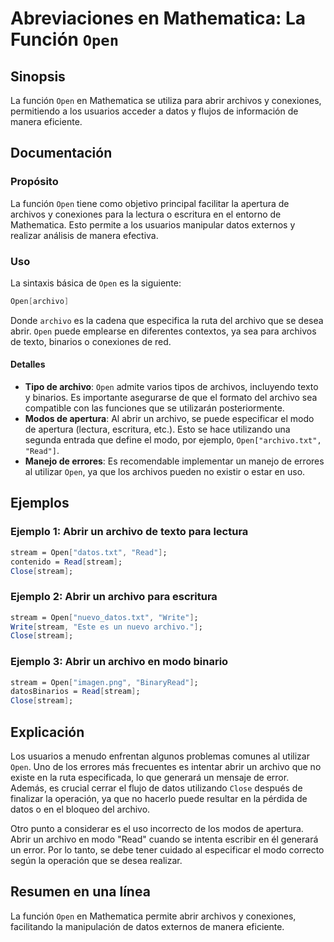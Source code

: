 <!--
Meta Description: # Abreviaciones en Mathematica: La Función `Open` ## Sinopsis La función `Open` en Mathematica se utiliza para abrir archivos y conexiones, permitiend...
Meta Keywords: open, archivo, que, abrir, stream
-->

# Abreviaciones en Mathematica: La Función `Open`

## Sinopsis
La función `Open` en Mathematica se utiliza para abrir archivos y conexiones, permitiendo a los usuarios acceder a datos y flujos de información de manera eficiente.

## Documentación
### Propósito
La función `Open` tiene como objetivo principal facilitar la apertura de archivos y conexiones para la lectura o escritura en el entorno de Mathematica. Esto permite a los usuarios manipular datos externos y realizar análisis de manera efectiva.

### Uso
La sintaxis básica de `Open` es la siguiente:

```mathematica
Open[archivo]
```

Donde `archivo` es la cadena que especifica la ruta del archivo que se desea abrir. `Open` puede emplearse en diferentes contextos, ya sea para archivos de texto, binarios o conexiones de red.

#### Detalles
- **Tipo de archivo**: `Open` admite varios tipos de archivos, incluyendo texto y binarios. Es importante asegurarse de que el formato del archivo sea compatible con las funciones que se utilizarán posteriormente.
- **Modos de apertura**: Al abrir un archivo, se puede especificar el modo de apertura (lectura, escritura, etc.). Esto se hace utilizando una segunda entrada que define el modo, por ejemplo, `Open["archivo.txt", "Read"]`.
- **Manejo de errores**: Es recomendable implementar un manejo de errores al utilizar `Open`, ya que los archivos pueden no existir o estar en uso.

## Ejemplos
### Ejemplo 1: Abrir un archivo de texto para lectura
```mathematica
stream = Open["datos.txt", "Read"];
contenido = Read[stream];
Close[stream];
```

### Ejemplo 2: Abrir un archivo para escritura
```mathematica
stream = Open["nuevo_datos.txt", "Write"];
Write[stream, "Este es un nuevo archivo."];
Close[stream];
```

### Ejemplo 3: Abrir un archivo en modo binario
```mathematica
stream = Open["imagen.png", "BinaryRead"];
datosBinarios = Read[stream];
Close[stream];
```

## Explicación
Los usuarios a menudo enfrentan algunos problemas comunes al utilizar `Open`. Uno de los errores más frecuentes es intentar abrir un archivo que no existe en la ruta especificada, lo que generará un mensaje de error. Además, es crucial cerrar el flujo de datos utilizando `Close` después de finalizar la operación, ya que no hacerlo puede resultar en la pérdida de datos o en el bloqueo del archivo.

Otro punto a considerar es el uso incorrecto de los modos de apertura. Abrir un archivo en modo "Read" cuando se intenta escribir en él generará un error. Por lo tanto, se debe tener cuidado al especificar el modo correcto según la operación que se desea realizar.

## Resumen en una línea
La función `Open` en Mathematica permite abrir archivos y conexiones, facilitando la manipulación de datos externos de manera eficiente.